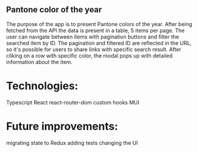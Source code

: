 ## Pantone color of the year

The purpose of the app is to present Pantone colors of the year. After being fetched from the API the data is present in a table, 5 items per page. The user can navigate between items with pagination buttons and filter the searched item by ID. The pagination and filtered ID are reflected in the URL, so it's possible for users to share links with specific search result. After cliking on a row with specific color, the modal pops up with detailed information about the item.

# Technologies:
Typescript
React
react-router-dom
custom hooks
MUI

# Future improvements:
migrating state to Redux
adding tests
changing the UI
